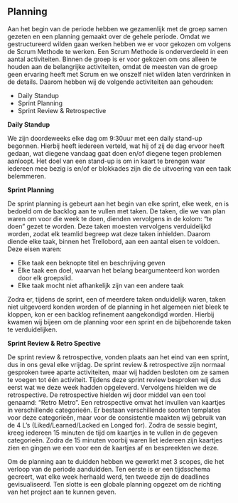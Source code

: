 ## Planning


Aan het begin van de periode hebben we gezamenlijk met de groep samen gezeten en een planning gemaakt over de gehele periode.
Omdat we gestructureerd wilden gaan werken hebben we er voor gekozen om volgens de Scrum Methode te werken.
Een Scrum Methode is onderverdeeld in een aantal activiteiten. Binnen de groep is er voor gekozen om ons alleen te houden aan de belangrijke activiteiten, omdat de meesten van de groep geen ervaring heeft met Scrum en we onszelf niet wilden laten verdrinken in de details. Daarom hebben wij de volgende activiteiten aan gehouden: 

* Daily Standup
* Sprint Planning
* Sprint Review & Retrospective

**Daily Standup**

We zijn doordeweeks elke dag om 9:30uur met een daily stand-up begonnen. Hierbij heeft iedereen verteld, wat hij of zij de dag ervoor heeft gedaan, wat diegene vandaag gaat doen en/of diegene tegen problemen aanloopt. Het doel van een stand-up is om in kaart te brengen waar iedereen mee bezig is en/of er blokkades zijn die de uitvoering van een taak belemmeren.

**Sprint Planning**

De sprint planning is gebeurt aan het begin van elke sprint, elke week, en is bedoeld om de backlog aan te vullen met taken. De taken, die we van plan waren om voor die week te doen, dienden vervolgens in de kolom: “te doen” gezet te worden. Deze taken moesten vervolgens verduidelijkd worden, zodat elk teamlid begreep wat deze taken inhielden. Daarom diende elke taak, binnen het Trellobord, aan een aantal eisen te voldoen. Deze eisen waren: 

* Elke taak een beknopte titel en beschrijving geven
* Elke taak een doel, waarvan het belang beargumenteerd kon worden door elk groepslid. 
* Elke taak mocht niet afhankelijk zijn van een andere taak

Zodra er, tijdens de sprint, een of meerdere taken onduidelijk waren, taken niet uitgevoerd konden worden of de planning in het algemeen niet bleek te kloppen, kon er een backlog refinement aangekondigd worden. Hierbij kwamen wij bijeen om de planning voor een sprint en de bijbehorende taken te verduidelijken. 


**Sprint Review & Retro Spective**

De sprint review & retrospective, vonden plaats aan het eind van een sprint, dus in ons geval elke vrijdag. De sprint review & retrospective zijn normaal gesproken twee aparte activiteiten, maar wij hadden besloten om ze samen te voegen tot één activiteit. Tijdens deze sprint review besproken wij dus eerst wat we deze week hadden opgeleverd. Vervolgens hielden we de retrospective. De retrospective hielden wij door middel van een tool genaamd: “Retro Metro”. Een retrospective omvat het invullen van kaartjes in verschillende categorieën. Er bestaan verschillende soorten templates voor deze categorieën, maar voor de consistentie maakten wij gebruik van de 4 L’s (Liked/Learned/Lacked en Longed for). Zodra de sessie begint, kreeg iedereen 15 minuten de tijd om kaartjes in te vullen in de gegeven categorieën. Zodra de 15 minuten voorbij waren liet iedereen zijn kaartjes zien en gingen we een voor een de kaartjes af en bespreekten we deze.



Om de planning aan te duidden hebben we gewerkt met 3 scopes, die het verloop van de periode aanduidden. Ten eerste is er een tijdsschema gecreert, wat elke week herhaald werd, ten tweede zijn de deadlines gevisualiseerd. Ten slotte is een globale planning opgezet om de richting van het project aan te kunnen geven.
